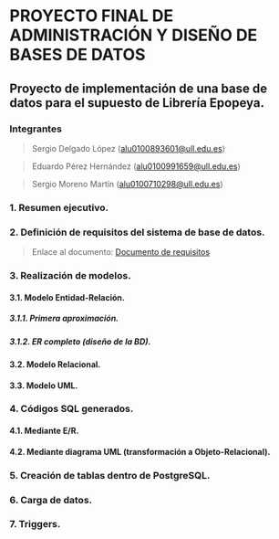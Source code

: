 # PROYECTO FINAL DE ADMINISTRACIÓN Y DISEÑO DE BASES DE DATOS
## Proyecto de implementación de una base de datos para el supuesto de Librería Epopeya.

### Integrantes   

> Sergio Delgado López (alu0100893601@ull.edu.es)

> Eduardo Pérez Hernández (alu0100991659@ull.edu.es)

> Sergio Moreno Martín (alu0100710298@ull.edu.es)

### 1. Resumen ejecutivo.

### 2. Definición de requisitos del sistema de base de datos.

> Enlace al documento: [Documento de requisitos](https://github.com/alu0100893601-Sergio/ADBBDD19_20/tree/master/PROYECTO-FINAL/Documentos-finales/) 

<div style="text-align: justify">

</div>

### 3. Realización de modelos.

#### 3.1. Modelo Entidad-Relación.

##### 3.1.1. Primera aproximación.

##### 3.1.2. ER completo (diseño de la BD).

#### 3.2. Modelo Relacional.

#### 3.3. Modelo UML.

### 4. Códigos SQL generados.

#### 4.1. Mediante E/R.

#### 4.2. Mediante diagrama UML (transformación a Objeto-Relacional).

### 5. Creación de tablas dentro de PostgreSQL.

### 6. Carga de datos.

### 7. Triggers.